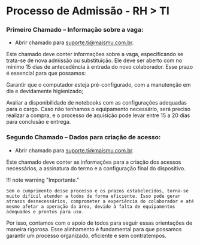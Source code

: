 # Processo de Admissão - RH > TI

### Primeiro Chamado – Informação sobre a vaga:

- Abrir chamado para suporte.ti@maismu.com.br.

Este chamado deve conter informações sobre a vaga, especificando se trata-se de nova admissão ou substituição. Ele deve ser aberto com no mínimo 15 dias de antecedência à entrada do novo colaborador.
Esse prazo é essencial para que possamos:

Garantir que o computador esteja pré-configurado, com a manutenção em dia e devidamente higienizado;

Avaliar a disponibilidade de notebooks com as configurações adequadas para o cargo. Caso não tenhamos o equipamento necessário, será preciso realizar a compra, e o processo de aquisição pode levar entre 15 a 20 dias para conclusão e entrega.

### Segundo Chamado – Dados para criação de acesso:

- Abrir chamado para suporte.ti@maismu.com.br.

Este chamado deve conter as informações para a criação dos acessos necessários, a assinatura do termo e a configuração final do dispositivo.

!!! note warning "Importante."

    Sem o cumprimento desse processo e os prazos estabelecidos, torna-se muito difícil atender a todos de forma eficiente. Isso pode gerar atrasos desnecessários, comprometer a experiência do colaborador e até mesmo afetar a operação da área, devido à falta de equipamentos adequados e prontos para uso.

Por isso, contamos com o apoio de todos para seguir essas orientações de maneira rigorosa. Esse alinhamento é fundamental para que possamos garantir um processo organizado, eficiente e sem contratempos.